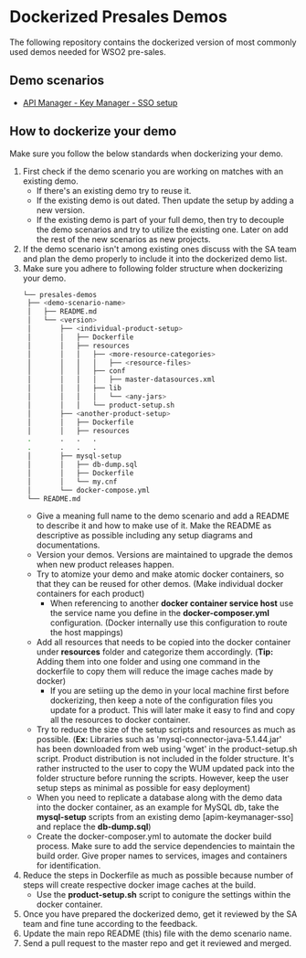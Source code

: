# Dockerized Presales Demos
The following repository contains the dockerized version of most commonly used demos needed for WSO2 pre-sales. 
## Demo scenarios
* [API Manager - Key Manager - SSO setup](apim-keymanager-sso)

## How to dockerize your demo
Make sure you follow the below standards when dockerizing your demo.
1. First check if the demo scenario you are working on matches with an existing demo.
   * If there's an existing demo try to reuse it. 
   * If the existing demo is out dated. Then update the setup by adding a new version.
   * If the existing demo is part of your full demo, then try to decouple the demo scenarios and try to utilize the existing one. Later on add the rest of the new scenarios as new projects. 
2. If the demo scenario isn't among existing ones discuss with the SA team and plan the demo properly to include it into the dockerized demo list. 
3. Make sure you adhere to following folder structure when dockerizing your demo.
   ```bash
   └── presales-demos
    ├── <demo-scenario-name>
    │   ├── README.md
    │   └── <version>
    │       ├── <individual-product-setup>
    │       │   ├── Dockerfile
    │       │   ├── resources
    │       │   │   ├── <more-resource-categories>
    │       │   │   │   ├── <resource-files>
    │       │   │   ├── conf
    │       │   │   │   ├── master-datasources.xml
    │       │   │   ├── lib
    │       │   │   │   └── <any-jars>
    │       │   │   └── product-setup.sh
    │       ├── <another-product-setup>
    │       │   ├── Dockerfile
    │       │   ├── resources
    .       .   .   .
    .       .   .   .
    │       ├── mysql-setup
    │       │   ├── db-dump.sql
    │       │   ├── Dockerfile
    │       │   └── my.cnf
    │       └── docker-compose.yml
    └── README.md
   ```
   * Give a meaning full name to the demo scenario and add a README to describe it and how to make use of it. Make the README as descriptive as possible including any setup diagrams and documentations. 
   * Version your demos. Versions are maintained to upgrade the demos when new product releases happen.
   * Try to atomize your demo and make atomic docker containers, so that they can be reused for other demos. (Make individual docker containers for each product)
      * When referencing to another **docker container service host** use the service name you define in the **docker-composer.yml** configuration. (Docker internally use this configuration to route the host mappings)
   * Add all resources that needs to be copied into the docker container under **resources** folder and categorize them accordingly. (**Tip:** Adding them into one folder and using one command in the dockerfile to copy them will reduce the image caches made by docker)
      * If you are setiing up the demo in your local machine first before dockerizing, then keep a note of the configuration files you update for a product. This will later make it easy to find and copy all the resources to docker container.
   * Try to reduce the size of the setup scripts and resources as much as possible. (**Ex:** Libraries such as 'mysql-connector-java-5.1.44.jar' has been downloaded from web using 'wget' in the product-setup.sh script. Product distribution is not included in the folder structure. It's rather instructed to the user to copy the WUM updated pack into the folder structure before running the scripts. However, keep the user setup steps as minimal as possible for easy deployment)
   * When you need to replicate a database along with the demo data into the docker container, as an example for MySQL db, take the **mysql-setup** scripts from an existing demo [apim-keymanager-sso] and replace the **db-dump.sql**)
   * Create the docker-composer.yml to automate the docker build process. Make sure to add the service dependencies to maintain the build order. Give proper names to services, images and containers for identification. 
4. Reduce the steps in Dockerfile as much as possible because number of steps will create respective docker image caches at the build.
   * Use the **product-setup.sh** script to conigure the settings within the docker container.
5. Once you have prepared the dockerized demo, get it reviewed by the SA team and fine tune according to the feedback.
6. Update the main repo README (this) file with the demo scenario name.
6. Send a pull request to the master repo and get it reviewed and merged.
